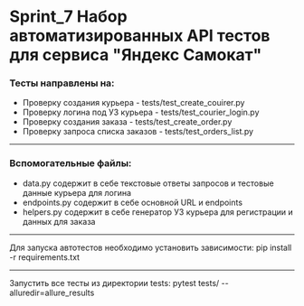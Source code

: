# Sprint_7 Набор автоматизированных API тестов для сервиса "Яндекс Самокат"

### Тесты направлены на:
- Проверку создания курьера - tests/test_create_couirer.py
- Проверку логина под УЗ курьера - tests/test_courier_login.py
- Проверку создания заказа - tests/test_create_order.py
- Проверку запроса списка заказов - tests/test_orders_list.py

___

### Вспомогательные файлы:

- data.py содержит в себе текстовые ответы запросов и тестовые данные курьера для логина
- endpoints.py содержит в себе основной URL и endpoints
- helpers.py содержит в себе генератор УЗ курьера для регистрации и данных для заказа
___

Для запуска автотестов необходимо установить зависимости:
pip install -r requirements.txt
___

Запустить все тесты из директории tests:
pytest tests/ --alluredir=allure_results




